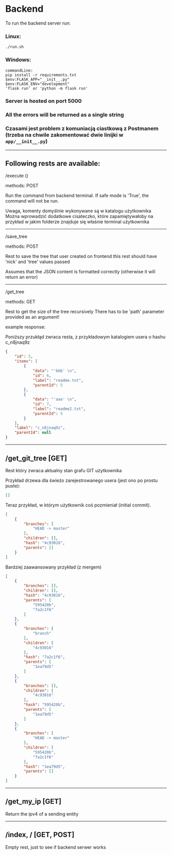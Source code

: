 # Backend

To run the backend server run:

### Linux:

```
./run.sh
```

### Windows:

```
commandLine:
pip install -r requirements.txt
$env:FLASK_APP="__init__.py"
$env:FLASK_ENV="development"
'flask run' or 'python -m flask run'
```

### Server is hosted on port 5000

### All the errors will be returned as a single string

### Czasami jest problem z komuniacją ciastkową z Postmanem (trzeba na chwile zakomentować dwie linijki w ```app/__init__.py```)
---

## Following rests are available:

/execute ()

methods: POST

Run the command from backend terminal.
If safe mode is 'True', the command will not be run.

Uwaga, komenty domyślnie wykonywane są w katalogu użytkownika
Można wprowadzić dodatkowe cisateczko, które zapamiętywałoby na przykład
w jakim folderze znajduje się właśnie terminal użytkownika

---

/save_tree

methods: POST

Rest to save the tree that user created on frontend
this rest should have 'nick' and 'tree' values passed

Assumes that the JSON content is formatted correctly
(otherwise it will return an error)

---

/get_tree

methods: GET

Rest to get the size of the tree recursively
There has to be 'path' parameter provided as an argument!

example response:

Poniższy przukłąd zwraca resta, z przykładowym katalogiem usera o hashu c_n8jnaq9z

```JSON
{
    "id": 5,
    "items": [
        {
            "data": "'bbb' \n",
            "id": 6,
            "label": "readme.txt",
            "parentId": 5
        },
        {
            "data": "'aaa' \n",
            "id": 7,
            "label": "readme2.txt",
            "parentId": 5
        }
    ],
    "label": "c_n8jnaq9z",
    "parentId": null
}
```

---
## /get_git_tree [GET]

Rest który zwraca aktualny stan grafu GIT użytkownika

Przykład drzewa dla świeżo zarejestrowanego usera (jest ono po prostu puste):
```JSON
[]
```

Teraz przykład, w którym użytkownik coś pozmieniał (initial commit).

```JSON
[
    {
        "branches": [
            "HEAD -> master"
        ],
        "children": [],
        "hash": "4c93016",
        "parents": []
    }
]
```

Bardziej zaawansowany przykład (z mergem)
```JSON
[
    {
        "branches": [],
        "children": [],
        "hash": "4c93016",
        "parents": [
            "595420b",
            "7a2c1f6"
        ]
    },
    {
        "branches": [
            "branch"
        ],
        "children": [
            "4c93016"
        ],
        "hash": "7a2c1f6",
        "parents": [
            "1ea79d5"
        ]
    },
    {
        "branches": [],
        "children": [
            "4c93016"
        ],
        "hash": "595420b",
        "parents": [
            "1ea79d5"
        ]
    },
    {
        "branches": [
            "HEAD -> master"
        ],
        "children": [
            "595420b",
            "7a2c1f6"
        ],
        "hash": "1ea79d5",
        "parents": []
    }
]
```
---

## /get_my_ip [GET]

Return the ipv4 of a sending entity

--- 

## /index, / [GET, POST]

Empty rest, just to see if backend serwer works